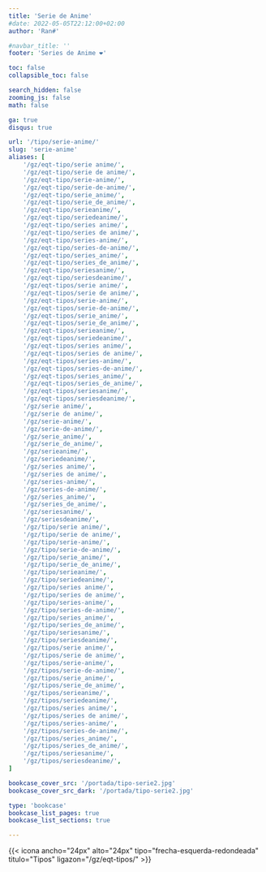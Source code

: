 ```yaml
---
title: 'Serie de Anime'
#date: 2022-05-05T22:12:00+02:00
author: 'Ran#'

#navbar_title: ''
footer: 'Series de Anime ❤️'

toc: false
collapsible_toc: false

search_hidden: false
zooming_js: false
math: false

ga: true
disqus: true

url: '/tipo/serie-anime/'
slug: 'serie-anime'
aliases: [
    '/gz/eqt-tipo/serie anime/',
    '/gz/eqt-tipo/serie de anime/',
    '/gz/eqt-tipo/serie-anime/',
    '/gz/eqt-tipo/serie-de-anime/',
    '/gz/eqt-tipo/serie_anime/',
    '/gz/eqt-tipo/serie_de_anime/',
    '/gz/eqt-tipo/serieanime/',
    '/gz/eqt-tipo/seriedeanime/',
    '/gz/eqt-tipo/series anime/',
    '/gz/eqt-tipo/series de anime/',
    '/gz/eqt-tipo/series-anime/',
    '/gz/eqt-tipo/series-de-anime/',
    '/gz/eqt-tipo/series_anime/',
    '/gz/eqt-tipo/series_de_anime/',
    '/gz/eqt-tipo/seriesanime/',
    '/gz/eqt-tipo/seriesdeanime/',
    '/gz/eqt-tipos/serie anime/',
    '/gz/eqt-tipos/serie de anime/',
    '/gz/eqt-tipos/serie-anime/',
    '/gz/eqt-tipos/serie-de-anime/',
    '/gz/eqt-tipos/serie_anime/',
    '/gz/eqt-tipos/serie_de_anime/',
    '/gz/eqt-tipos/serieanime/',
    '/gz/eqt-tipos/seriedeanime/',
    '/gz/eqt-tipos/series anime/',
    '/gz/eqt-tipos/series de anime/',
    '/gz/eqt-tipos/series-anime/',
    '/gz/eqt-tipos/series-de-anime/',
    '/gz/eqt-tipos/series_anime/',
    '/gz/eqt-tipos/series_de_anime/',
    '/gz/eqt-tipos/seriesanime/',
    '/gz/eqt-tipos/seriesdeanime/',
    '/gz/serie anime/',
    '/gz/serie de anime/',
    '/gz/serie-anime/',
    '/gz/serie-de-anime/',
    '/gz/serie_anime/',
    '/gz/serie_de_anime/',
    '/gz/serieanime/',
    '/gz/seriedeanime/',
    '/gz/series anime/',
    '/gz/series de anime/',
    '/gz/series-anime/',
    '/gz/series-de-anime/',
    '/gz/series_anime/',
    '/gz/series_de_anime/',
    '/gz/seriesanime/',
    '/gz/seriesdeanime/',
    '/gz/tipo/serie anime/',
    '/gz/tipo/serie de anime/',
    '/gz/tipo/serie-anime/',
    '/gz/tipo/serie-de-anime/',
    '/gz/tipo/serie_anime/',
    '/gz/tipo/serie_de_anime/',
    '/gz/tipo/serieanime/',
    '/gz/tipo/seriedeanime/',
    '/gz/tipo/series anime/',
    '/gz/tipo/series de anime/',
    '/gz/tipo/series-anime/',
    '/gz/tipo/series-de-anime/',
    '/gz/tipo/series_anime/',
    '/gz/tipo/series_de_anime/',
    '/gz/tipo/seriesanime/',
    '/gz/tipo/seriesdeanime/',
    '/gz/tipos/serie anime/',
    '/gz/tipos/serie de anime/',
    '/gz/tipos/serie-anime/',
    '/gz/tipos/serie-de-anime/',
    '/gz/tipos/serie_anime/',
    '/gz/tipos/serie_de_anime/',
    '/gz/tipos/serieanime/',
    '/gz/tipos/seriedeanime/',
    '/gz/tipos/series anime/',
    '/gz/tipos/series de anime/',
    '/gz/tipos/series-anime/',
    '/gz/tipos/series-de-anime/',
    '/gz/tipos/series_anime/',
    '/gz/tipos/series_de_anime/',
    '/gz/tipos/seriesanime/',
    '/gz/tipos/seriesdeanime/',
]

bookcase_cover_src: '/portada/tipo-serie2.jpg'
bookcase_cover_src_dark: '/portada/tipo-serie2.jpg'

type: 'bookcase'
bookcase_list_pages: true
bookcase_list_sections: true

---
```


{{< icona ancho="24px" alto="24px" tipo="frecha-esquerda-redondeada" titulo="Tipos" ligazon="/gz/eqt-tipos/" >}}
